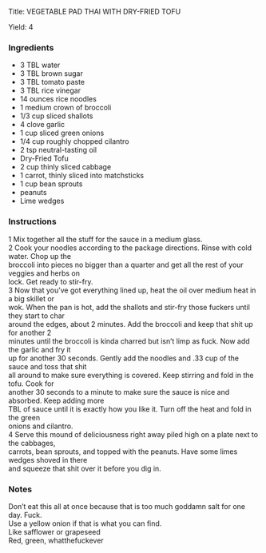 <!DOCTYPE HTML PUBLIC "-//W3C//DTD HTML 4.0 Transitional//EN">
<html>
  <head>
  <title>VEGETABLE PAD THAI WITH DRY-FRIED TOFU</title><link rel='stylesheet' href='style.css' type='text/css'><meta http-equiv="Content-Style-Stype" content="text/css">
     <meta http-equiv="Content-Type" content="text/html;charset=utf-8">
     </head><body><div class="recipe" itemscope itemtype="http://schema.org/Recipe"><div class='header'><p class="title"><span class="label">Title:</span> <span itemprop="name">VEGETABLE PAD THAI WITH DRY-FRIED TOFU</span></p>
<p class="yields"><span class="label">Yield:</span> <span itemprop="recipeYield">4</span></p>
</div><div class="ing"><h3>Ingredients</h3><ul class="ing"><li class="ing" itemprop="ingredients">3 TBL water </li>
<li class="ing" itemprop="ingredients">3 TBL brown sugar </li>
<li class="ing" itemprop="ingredients">3 TBL tomato paste </li>
<li class="ing" itemprop="ingredients">3 TBL rice vinegar </li>
<li class="ing" itemprop="ingredients">14 ounces rice noodles </li>
<li class="ing" itemprop="ingredients">1 medium crown of broccoli </li>
<li class="ing" itemprop="ingredients">1/3 cup sliced shallots </li>
<li class="ing" itemprop="ingredients">4 clove garlic </li>
<li class="ing" itemprop="ingredients">1 cup sliced green onions </li>
<li class="ing" itemprop="ingredients">1/4 cup roughly chopped cilantro </li>
<li class="ing" itemprop="ingredients">2 tsp neutral-tasting oil </li>
<li class="ing" itemprop="ingredients">Dry-Fried Tofu </li>
<li class="ing" itemprop="ingredients">2 cup thinly sliced cabbage </li>
<li class="ing" itemprop="ingredients">1 carrot, thinly sliced into matchsticks </li>
<li class="ing" itemprop="ingredients">1 cup bean sprouts </li>
<li class="ing" itemprop="ingredients">peanuts </li>
<li class="ing" itemprop="ingredients">Lime wedges </li>
</ul>
</div>
<div class="instructions"><h3 class="Instructions">Instructions</h3><div itemprop="recipeInstructions"><p>1 Mix together all the stuff for the sauce in a medium glass.<br>2 Cook your noodles according to the package directions. Rinse with cold water. Chop up the<br>broccoli into pieces no bigger than a quarter and get all the rest of your veggies and herbs on<br>lock. Get ready to stir-fry.<br>3 Now that you’ve got everything lined up, heat the oil over medium heat in a big skillet or<br>wok. When the pan is hot, add the shallots and stir-fry those fuckers until they start to char<br>around the edges, about 2 minutes. Add the broccoli and keep that shit up for another 2<br>minutes until the broccoli is kinda charred but isn’t limp as fuck. Now add the garlic and fry it<br>up for another 30 seconds. Gently add the noodles and .33 cup of the sauce and toss that shit<br>all around to make sure everything is covered. Keep stirring and fold in the tofu. Cook for<br>another 30 seconds to a minute to make sure the sauce is nice and absorbed. Keep adding more<br>TBL of sauce until it is exactly how you like it. Turn off the heat and fold in the green<br>onions and cilantro.<br>4 Serve this mound of deliciousness right away piled high on a plate next to the cabbages,<br>carrots, bean sprouts, and topped with the peanuts. Have some limes wedges shoved in there<br>and squeeze that shit over it before you dig in.</p></div></div><div class="modifications"><h3 class="Notes">Notes</h3><p>Don’t eat this all at once because that is too much goddamn salt for one day. Fuck.<br> Use a yellow onion if that is what you can find.<br> Like safflower or grapeseed<br> Red, green, whatthefuckever</p></div></div>

</body>
</html>